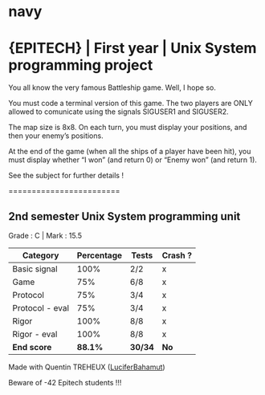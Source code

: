 # navy
# {EPITECH} | First year | Unix System programming project

You all know the very famous Battleship game. Well, I hope so.

You must code a terminal version of this game.
The two players are ONLY allowed to comunicate using the signals SIGUSER1 and SIGUSER2.

The map size is 8x8. On each turn, you must display your
positions, and then your enemy’s positions.

At the end of the game (when all the ships of a player have been hit), you must display whether “I won” (and return 0) or
“Enemy won” (and return 1).

See the subject for further details !

========================

## 2nd semester Unix System programming unit

Grade : C | Mark : 15.5

| Category        | Percentage | Tests     | Crash ? |
|-----------------|------------|-----------|---------|
| Basic signal    | 100%       | 2/2       | x       |
| Game            | 75%        | 6/8       | x       |
| Protocol        | 75%        | 3/4       | x       |
| Protocol - eval | 75%        | 3/4       | x       |
| Rigor           | 100%       | 8/8       | x       |
| Rigor - eval    | 100%       | 8/8       | x       |
| **End score**   | **88.1%**  | **30/34** | **No**  |

Made with Quentin TREHEUX ([LuciferBahamut](https://github.com/LuciferBahamut))

Beware of -42 Epitech students !!!
